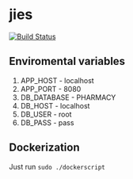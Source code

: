 # jies
[![Build Status](https://travis-ci.org/rise42/jies.svg?branch=master)](https://travis-ci.org/rise42/jies)

Enviromental variables
----------------------
1. APP_HOST - localhost
2. APP_PORT - 8080
3. DB_DATABASE - PHARMACY
4. DB_HOST - localhost
5. DB_USER - root
6. DB_PASS - pass

Dockerization
--------------
Just run `sudo ./dockerscript`
